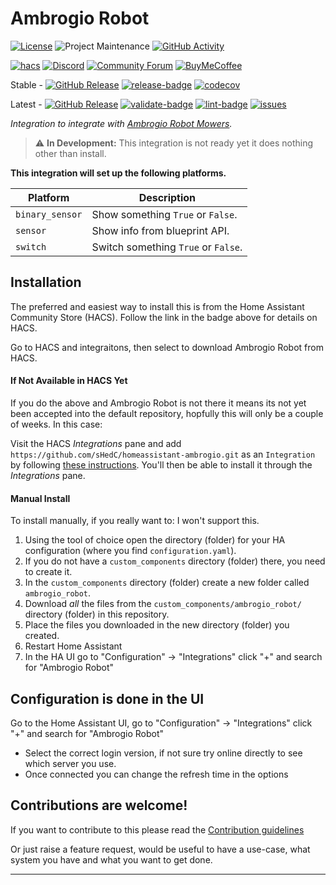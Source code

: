 # Ambrogio Robot
[![License][license-shield]](LICENSE)
![Project Maintenance][maintenance-shield]
[![GitHub Activity][commits-shield]][commits]

[![hacs][hacsbadge]][hacs]
[![Discord][discord-shield]][discord]
[![Community Forum][forum-shield]][forum]
[![BuyMeCoffee][buymecoffeebadge]][buymecoffee]

Stable -
[![GitHub Release][stable-release-shield]][releases]
[![release-badge]][release-workflow]
[![codecov][codecov-shield]][codecov-link]

Latest -
[![GitHub Release][latest-release-shield]][releases]
[![validate-badge]][validate-workflow]
[![lint-badge]][lint-workflow]
[![issues][issues-shield]][issues-link]

_Integration to integrate with [Ambrogio Robot Mowers][ambrogio]._

> :warning: **In Development:** This integration is not ready yet it does nothing other than install.

**This integration will set up the following platforms.**

Platform | Description
-- | --
`binary_sensor` | Show something `True` or `False`.
`sensor` | Show info from blueprint API.
`switch` | Switch something `True` or `False`.

## Installation

The preferred and easiest way to install this is from the Home Assistant Community Store (HACS).  Follow the link in the badge above for details on HACS.

Go to HACS and integraitons, then select to download Ambrogio Robot from HACS.

#### If Not Available in HACS Yet
If you do the above and Ambrogio Robot is not there it means its not yet been accepted into the default repository, hopfully this will only be a couple of weeks. In this case:

Visit the HACS _Integrations_ pane and add `https://github.com/sHedC/homeassistant-ambrogio.git` as an `Integration` by following [these instructions](https://hacs.xyz/docs/faq/custom_repositories/). You'll then be able to install it through the _Integrations_ pane.

#### Manual Install
To install manually, if you really want to: I won't support this.
1. Using the tool of choice open the directory (folder) for your HA configuration (where you find `configuration.yaml`).
1. If you do not have a `custom_components` directory (folder) there, you need to create it.
1. In the `custom_components` directory (folder) create a new folder called `ambrogio_robot`.
1. Download _all_ the files from the `custom_components/ambrogio_robot/` directory (folder) in this repository.
1. Place the files you downloaded in the new directory (folder) you created.
1. Restart Home Assistant
1. In the HA UI go to "Configuration" -> "Integrations" click "+" and search for "Ambrogio Robot"

## Configuration is done in the UI

Go to the Home Assistant UI, go to "Configuration" -> "Integrations" click "+" and search for "Ambrogio Robot"
- Select the correct login version, if not sure try online directly to see which server you use.
- Once connected you can change the refresh time in the options


## Contributions are welcome!

If you want to contribute to this please read the [Contribution guidelines](CONTRIBUTING.md)

Or just raise a feature request, would be useful to have a use-case, what system you have and what you want to get done.

***

[ambrogio]: https://github.com/sHedC/homeassistant-ambrogio
[commits-shield]: https://img.shields.io/github/commit-activity/y/sHedC/homeassistant-ambrogio?style=for-the-badge
[commits]: https://github.com/shedc/homeassistant-ambrogio/commits/main
[license-shield]: https://img.shields.io/github/license/sHedC/homeassistant-ambrogio.svg?style=for-the-badge
[maintenance-shield]: https://img.shields.io/badge/maintainer-Richard%20Holmes%20%40shedc-blue.svg?style=for-the-badge

[buymecoffee_sebs]: https://www.buymeacoffee.com/sebs89
[buymecoffeebadge_sebs]: https://img.shields.io/badge/buy%20me%20a%20coffee-donate-yellow.svg?style=flat

[buymecoffee]: https://www.buymeacoffee.com/sHedC
[buymecoffeebadge]: https://img.shields.io/badge/buy%20me%20a%20coffee-donate-yellow.svg?style=for-the-badge

[hacs]: https://github.com/custom-components/hacs
[hacsbadge]: https://img.shields.io/badge/HACS-Custom-orange.svg?style=for-the-badge
[discord]: https://discord.gg/Qa5fW2R
[discord-shield]: https://img.shields.io/discord/330944238910963714.svg?style=for-the-badge
[forum-shield]: https://img.shields.io/badge/community-forum-brightgreen.svg?style=for-the-badge
[forum]: https://community.home-assistant.io/

[codecov-shield]: https://codecov.io/gh/sHedC/homeassistant-ambrogio/branch/main/graph/badge.svg?token=IANaWFnd5g
[codecov-link]: https://codecov.io/gh/sHedC/homeassistant-ambrogio

[issues-shield]: https://img.shields.io/github/issues/shedc/homeassistant-ambrogio?style=flat
[issues-link]: https://github.com/sHedC/homeassistant-ambrogio/issues

[releases]: https://github.com/shedc/homeassistant-ambrogio/releases
[stable-release-shield]: https://img.shields.io/github/v/release/shedc/homeassistant-ambrogio?style=flat
[latest-release-shield]: https://img.shields.io/github/v/release/shedc/homeassistant-ambrogio?include_prereleases&style=flat

[lint-badge]: https://github.com/sHedC/homeassistant-ambrogio/actions/workflows/lint.yml/badge.svg
[lint-workflow]: https://github.com/sHedC/homeassistant-ambrogio/actions/workflows/lint.yml
[validate-badge]: https://github.com/sHedC/homeassistant-ambrogio/actions/workflows/validate.yml/badge.svg
[validate-workflow]: https://github.com/sHedC/homeassistant-ambrogio/actions/workflows/validate.yml
[release-badge]: https://github.com/sHedC/homeassistant-ambrogio/actions/workflows/release.yml/badge.svg
[release-workflow]: https://github.com/sHedC/homeassistant-ambrogio/actions/workflows/release.yml
